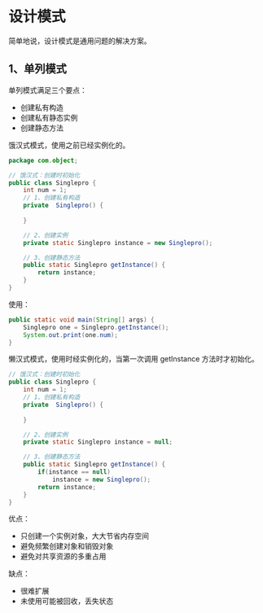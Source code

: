 # 设计模式

简单地说，设计模式是通用问题的解决方案。

## 1、单列模式

单列模式满足三个要点：
- 创建私有构造
- 创建私有静态实例
- 创建静态方法  


饿汉式模式，使用之前已经实例化的。 

```java
package com.object;

// 饿汉式：创建时初始化
public class Singlepro {
    int num = 1;
    // 1、创建私有构造
    private  Singlepro() {
        
    }

    // 2、创建实例
    private static Singlepro instance = new Singlepro();

    // 3、创建静态方法
    public static Singlepro getInstance() {
        return instance;
    }
}

```

使用：

```java
public static void main(String[] args) {
    Singlepro one = Singlepro.getInstance();
    System.out.print(one.num);
}
```

懒汉式模式，使用时经实例化的，当第一次调用 getInstance 方法时才初始化。

```java
// 饿汉式：创建时初始化
public class Singlepro {
    int num = 1;
    // 1、创建私有构造
    private  Singlepro() {
        
    }

    // 2、创建实例
    private static Singlepro instance = null;

    // 3、创建静态方法
    public static Singlepro getInstance() {
        if(instance == null)
            instance = new Singlepro();
        return instance;
    }
}
```

优点：

- 只创建一个实例对象，大大节省内存空间
- 避免频繁创建对象和销毁对象
- 避免对共享资源的多重占用

缺点：
- 很难扩展
- 未使用可能被回收，丢失状态
 
 <comment-comment/> 
 
